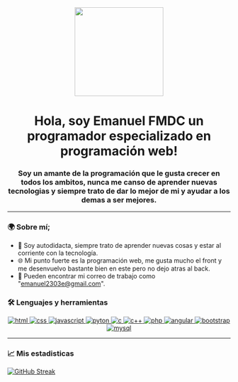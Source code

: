 <div id="header" align="center">
    <img src="https://media.giphy.com/media/qgQUggAC3Pfv687qPC/giphy.gif" width="200">
    <h1 align="center">Hola, soy Emanuel FMDC un programador especializado en programación web!</h1>
    <h3 align="center">Soy un amante de la programación que le gusta crecer en todos los ambitos, nunca me canso de aprender nuevas tecnologias y siempre trato de dar lo mejor de mi y ayudar a los demas a ser mejores.</h3>
</div>

---

### 🌍 Sobre mí;

- 📝 Soy autodidacta, siempre trato de aprender nuevas cosas y estar al corriente con la tecnología.
- 🌐 Mi punto fuerte es la programación web, me gusta mucho el front y me desenvuelvo bastante bien en este pero no dejo atras al back.
- 📧 Pueden encontrar mi correo de trabajo como "emanuel2303e@gmail.com".
<div id="badges" align="center">
    <h3 align="left">🛠 Lenguajes y herramientas</h3>
    <a href="#">
        <img alt="html" src="https://img.shields.io/badge/HTML5-E34F26?style=for-the-badge&logo=html5&logoColor=white">
    </a>
    <a href="#">
        <img alt="css" src="https://img.shields.io/badge/CSS3-1572B6?style=for-the-badge&logo=css3&logoColor=white">
    </a>
    <a href="#">
        <img alt="javascript" src="https://img.shields.io/badge/JavaScript-323330?style=for-the-badge&logo=javascript&logoColor=F7DF1E">
    </a>
    <a href="#">
        <img alt="pyton" src="https://img.shields.io/badge/Python-14354C?style=for-the-badge&logo=python&logoColor=white">
    </a>
    <a href="#">
        <img alt="c" src="https://img.shields.io/badge/C-00599C?style=for-the-badge&logo=c&logoColor=white">
    </a>
    <a href="#">
        <img alt="c++" src="https://img.shields.io/badge/C%2B%2B-00599C?style=for-the-badge&logo=c%2B%2B&logoColor=white">
    </a>
    <a href="#">
        <img alt="php" src="https://img.shields.io/badge/PHP-777BB4?style=for-the-badge&logo=php&logoColor=white">
    </a>
    <a href="#">
        <img alt="angular" src="https://img.shields.io/badge/Angular-DD0031?style=for-the-badge&logo=angular&logoColor=white">
    </a>
    <a href="#">
        <img alt="bootstrap" src="https://img.shields.io/badge/Bootstrap-563D7C?style=for-the-badge&logo=bootstrap&logoColor=white">
    </a>
    <a href="#">
        <img alt="mysql" src="https://img.shields.io/badge/MySQL-005C84?style=for-the-badge&logo=mysql&logoColor=white">
    </a>
</div>

---

<h3 align="left">📈 Mis estadisticas</h3>

[![GitHub Streak](https://github-readme-streak-stats.herokuapp.com?user=EmanuelFMDC&theme=buefy-dark&locale=es)](https://git.io/streak-stats)
<!--
**EmanuelFMDC/EmanuelFMDC** is a ✨ _special_ ✨ repository because its `README.md` (this file) appears on your GitHub profile.

Here are some ideas to get you started:

- 🔭 I’m currently working on ...
- 🌱 I’m currently learning ...
- 👯 I’m looking to collaborate on ...
- 🤔 I’m looking for help with ...
- 💬 Ask me about ...
- 📫 How to reach me: ...
- 😄 Pronouns: ...
- ⚡ Fun fact: ...
-->
